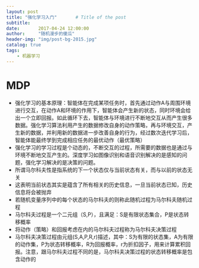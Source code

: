 ```yaml
---
layout: post
title: "强化学习入门"       # Title of the post
subtitle:
date:       2017-04-24 12:00:00
author:     "随机漫步的傻瓜"
header-img: "img/post-bg-2015.jpg"
catalog: true
tags:
    - 机器学习
---
```


# MDP
- 强化学习的基本原理：智能体在完成某项任务时，首先通过动作A与周围环境进行交互，在动作A和环境的作用下，智能体会产生新的状态，同时环境会给出一个立即回报。如此循环下去，智能体与环境进行不断地交互从而产生很多数据。强化学习算法利用产生的数据修改自身的动作策略，再与环境交互，产生新的数据，并利用新的数据进一步改善自身的行为，经过数次迭代学习后，智能体能最终学到完成相应任务的最优动作（最优策略）
- 强化学习的学习过程是个动态的，不断交互的过程，所需要的数据也是通过与环境不断地交互产生的。深度学习如图像识别和语音识别解决的是感知的问题，强化学习解决的是决策的问题。
- 所谓马尔科夫性是指系统的下一个状态仅与当前状态有关，而与以前的状态无关
- 这表明当前状态其实是蕴含了所有相关的历史信息，一旦当前状态已知，历史信息将会被抛弃
- 若随机变量序列中的每个状态的马尔科夫的则称此随机过程为马尔科夫随机过程
- 马尔科夫过程是一个二元组（S,P），且满足：S是有限状态集合，P是状态转移概率
- 将动作（策略）和回报考虑在内的马尔科夫过程称为马尔科夫决策过程
- 马尔科夫决策过程由元组(S,A,P,R,r)描述，其中：S为有限的状态集，A为有限的动作集，P为状态转移概率，R为回报概率，r为折扣因子，用来计算累积回报。注意，跟马尔科夫过程不同的是，马尔科夫决策过程的状态转移概率是包含动作的

